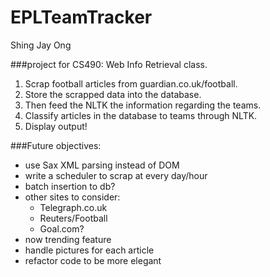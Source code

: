 EPLTeamTracker
==============

Shing Jay Ong

###project for CS490: Web Info Retrieval class. 

1. Scrap football articles from guardian.co.uk/football.
2. Store the scrapped data into the database.
3. Then feed the NLTK the information regarding the teams.
4. Classify articles in the database to teams through NLTK.
5. Display output!

###Future objectives:
- use Sax XML parsing instead of DOM
- write a scheduler to scrap at every day/hour
- batch insertion to db?
- other sites to consider:
	* Telegraph.co.uk
	* Reuters/Football
	* Goal.com?
- now trending feature
- handle pictures for each article
- refactor code to be more elegant